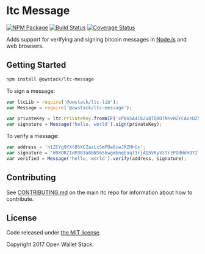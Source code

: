 ltc Message
=======

[![NPM Package](https://img.shields.io/npm/v/@owstack/ltc-message.svg?style=flat-square)](https://www.npmjs.org/package/@owstack/ltc-message)
[![Build Status](https://img.shields.io/travis/owstack/ltc-message.svg?branch=master&style=flat-square)](https://travis-ci.org/owstack/ltc-message)
[![Coverage Status](https://img.shields.io/coveralls/owstack/ltc-message.svg?style=flat-square)](https://coveralls.io/r/owstack/ltc-message?branch=master)

Adds support for verifying and signing bitcoin messages in [Node.js](http://nodejs.org/) and web browsers.

## Getting Started

```sh
npm install @owstack/ltc-message
```

To sign a message:

```javascript
var ltcLib = require('@owstack/ltc-lib');
var Message = require('@owstack/ltc-message');

var privateKey = ltc.PrivateKey.fromWIF('cPBn5A4ikZvBTQ8D7NnvHZYCAxzDZ5Z2TSGW2LkyPiLxqYaJPBW4');
var signature = Message('hello, world').sign(privateKey);
```

To verify a message:

```javascript
var address = 'n1ZCYg9YXtB5XCZazLxSmPDa8iwJRZHhGx';
var signature = 'H9XORZInM3B3a8BNS65kwgmbnqEuq73rjAQ5VKyVzTrzPOdHdHOY2lfoph5auvMgLSr7bh+nEQSG/f2kv9TnsbY=';
var verified = Message('hello, world').verify(address, signature);
```

## Contributing

See [CONTRIBUTING.md](https://github.com/owstack/ltc/blob/master/CONTRIBUTING.md) on the main ltc repo for information about how to contribute.

## License

Code released under [the MIT license](https://github.com/owstack/ltc/blob/master/LICENSE).

Copyright 2017 Open Wallet Stack.
